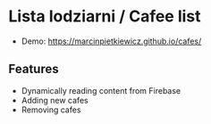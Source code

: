 # Lista lodziarni / Cafee list

- Demo: https://marcinpietkiewicz.github.io/cafes/

## Features

- Dynamically reading content from Firebase
- Adding new cafes
- Removing cafes
